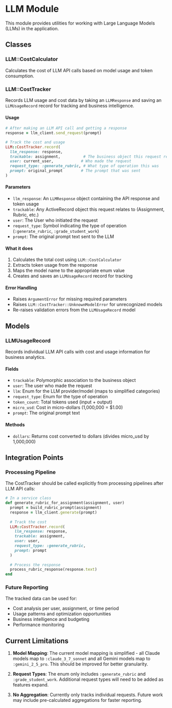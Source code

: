 # LLM Module

This module provides utilities for working with Large Language Models (LLMs) in the application.

## Classes

### LLM::CostCalculator

Calculates the cost of LLM API calls based on model usage and token consumption.

### LLM::CostTracker

Records LLM usage and cost data by taking an `LLMResponse` and saving an `LLMUsageRecord` record for tracking and business intelligence.

#### Usage

```ruby
# After making an LLM API call and getting a response
response = llm_client.send_request(prompt)

# Track the cost and usage
LLM::CostTracker.record(
  llm_response: response,
  trackable: assignment,          # The business object this request relates to
  user: current_user,            # Who made the request
  request_type: :generate_rubric, # What type of operation this was
  prompt: original_prompt        # The prompt that was sent
)
```

#### Parameters

- `llm_response`: An `LLMResponse` object containing the API response and token usage
- `trackable`: Any ActiveRecord object this request relates to (Assignment, Rubric, etc.)
- `user`: The User who initiated the request
- `request_type`: Symbol indicating the type of operation (`:generate_rubric`, `:grade_student_work`)
- `prompt`: The original prompt text sent to the LLM

#### What it does

1. Calculates the total cost using `LLM::CostCalculator`
2. Extracts token usage from the response
3. Maps the model name to the appropriate enum value
4. Creates and saves an `LLMUsageRecord` record for tracking

#### Error Handling

- Raises `ArgumentError` for missing required parameters
- Raises `LLM::CostTracker::UnknownModelError` for unrecognized models
- Re-raises validation errors from the `LLMUsageRecord` model

## Models

### LLMUsageRecord

Records individual LLM API calls with cost and usage information for business analytics.

#### Fields

- `trackable`: Polymorphic association to the business object
- `user`: The user who made the request
- `llm`: Enum for the LLM provider/model (maps to simplified categories)
- `request_type`: Enum for the type of operation
- `token_count`: Total tokens used (input + output)
- `micro_usd`: Cost in micro-dollars (1,000,000 = $1.00)
- `prompt`: The original prompt text

#### Methods

- `dollars`: Returns cost converted to dollars (divides micro_usd by 1,000,000)

## Integration Points

### Processing Pipeline

The CostTracker should be called explicitly from processing pipelines after LLM API calls:

```ruby
# In a service class
def generate_rubric_for_assignment(assignment, user)
  prompt = build_rubric_prompt(assignment)
  response = llm_client.generate(prompt)
  
  # Track the cost
  LLM::CostTracker.record(
    llm_response: response,
    trackable: assignment,
    user: user,
    request_type: :generate_rubric,
    prompt: prompt
  )
  
  # Process the response
  process_rubric_response(response.text)
end
```

### Future Reporting

The tracked data can be used for:

- Cost analysis per user, assignment, or time period
- Usage patterns and optimization opportunities
- Business intelligence and budgeting
- Performance monitoring

## Current Limitations

1. **Model Mapping**: The current model mapping is simplified - all Claude models map to `:claude_3_7_sonnet` and all Gemini models map to `:gemini_2_5_pro`. This should be improved for better granularity.

2. **Request Types**: The enum only includes `:generate_rubric` and `:grade_student_work`. Additional request types will need to be added as features expand.

3. **No Aggregation**: Currently only tracks individual requests. Future work may include pre-calculated aggregations for faster reporting. 